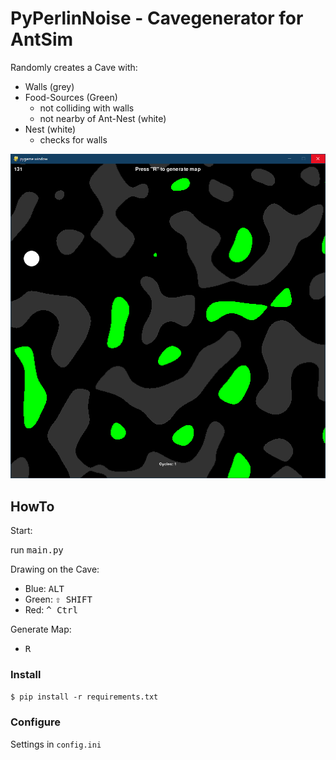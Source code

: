 # PyPerlinNoise - Cavegenerator for AntSim
Randomly creates a Cave with:
- Walls (grey)
- Food-Sources (Green)
    - not colliding with walls
    - not nearby of Ant-Nest (white)
- Nest (white)
    - checks for walls

![Screenshot](screen.png)

## HowTo
Start:

run <kbd>main.py</kbd>

Drawing on the Cave:
- Blue: <kbd>ALT</kbd> 
- Green: <kbd>⇧ SHIFT</kbd>
- Red: <kbd>^ Ctrl</kbd> 

Generate Map:
- <kbd>R</kbd> 
### Install
`$ pip install -r requirements.txt`

### Configure
Settings in `config.ini`

